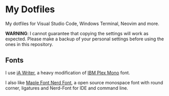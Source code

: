 # My Dotfiles

My dotfiles for Visual Studio Code, Windows Terminal, Neovim and more.

**WARNING**: I cannot guarantee that copying the settings will work as expected. Please make a backup of your personal settings before using the ones in this repository.

## Fonts

I use [iA Writer](https://github.com/ryanoasis/nerd-fonts/releases/download/v3.2.1/iA-Writer.zip), a heavy modification of [IBM Plex Mono](https://github.com/ryanoasis/nerd-fonts/releases/download/v3.2.1/IBMPlexMono.zip) font.

I also like [Maple Font Nerd Font](https://github.com/subframe7536/maple-font), a open source monospace font with round corner, ligatures and Nerd-Font for IDE and command line.
